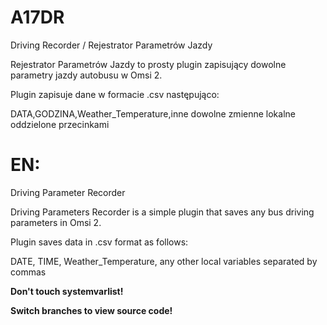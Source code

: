 # A17DR
 Driving Recorder / Rejestrator Parametrów Jazdy
 
Rejestrator Parametrów Jazdy to prosty plugin zapisujący dowolne parametry jazdy autobusu w Omsi 2.

Plugin zapisuje dane w formacie .csv następująco:

DATA,GODZINA,Weather_Temperature,inne dowolne zmienne lokalne oddzielone przecinkami

# EN:

Driving Parameter Recorder
 
Driving Parameters Recorder is a simple plugin that saves any bus driving parameters in Omsi 2.

Plugin saves data in .csv format as follows:

DATE, TIME, Weather_Temperature, any other local variables separated by commas

<b> Don't touch systemvarlist! </b>

<b>Switch branches to view source code!</b>
